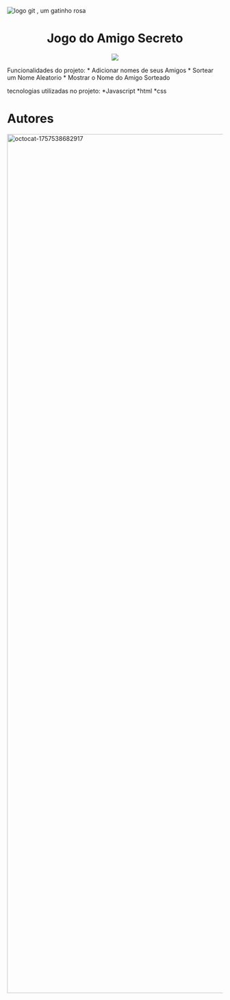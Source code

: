 ![logo git , um gatinho rosa](https://github.com/user-attachments/assets/6f6d134b-831a-4516-a2ee-adc25e8cda1d)
<h1 align="center"> Jogo do Amigo Secreto </h1>
<p align="center">
<img loading="lazy" src="http://img.shields.io/static/v1?label=STATUS&message=%20Finalizado&color=GREEN&style=for-the-badge"/>
</p>
Funcionalidades do projeto: 
* Adicionar nomes de seus Amigos
* Sortear um Nome Aleatorio 
* Mostrar o Nome do Amigo Sorteado

tecnologias utilizadas no projeto: 
*Javascript
*html
*css

# Autores
<img width="2000" height="2000" alt="octocat-1757538682917" src="https://github.com/user-attachments/assets/f5f54eb7-e8b2-4449-9763-9962def73c48" /> 

